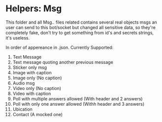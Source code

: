 # Helpers: Msg
This folder and all Msg.*.* files related contains several real objects msgs an user can send to this bot/socket
but changed all sensitive data, so they're completely fake, don't try to get
something from id's and secrets strings, it's useless.

In order of appereance in .json. Currently Supported:
1. Text Message
2. Text message quoting another previous message
3. Sticker only msg
4. Image with caption 
5. Image only (No caption)
6. Audio msg
7. Video only (No caption)
8. Video with caption
9. Poll with multiple answers allowed (With header and 2 answers)
10. Poll with only one answer allowed (Withh header and 3 answers)
11. Ubication
12. Contact (A mocked one)



